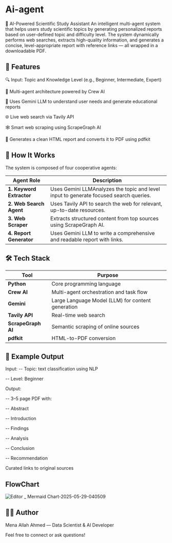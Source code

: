 # Ai-agent
🧠 AI-Powered Scientific Study Assistant
An intelligent multi-agent system that helps users study scientific topics by generating personalized reports based on user-defined topic and difficulty level. The system dynamically performs web searches, extracts high-quality information, and generates a concise, level-appropriate report with reference links — all wrapped in a downloadable PDF.

## 📌 Features
🔍 Input: Topic and Knowledge Level (e.g., Beginner, Intermediate, Expert)

🤖 Multi-agent architecture powered by Crew AI

🧠 Uses Gemini LLM to understand user needs and generate educational reports

🌐 Live web search via Tavily API

🕸️ Smart web scraping using ScrapeGraph AI

📄 Generates a clean HTML report and converts it to PDF using pdfkit

## 🚀 How It Works
The system is composed of four cooperative agents:

| Agent Role               | Description                                                                             |
| ------------------------ | --------------------------------------------------------------------------------------  |
| **1. Keyword Extractor** | Uses Gemini LLMAnalyzes the topic and level input to generate focused search queries.   |
| **2. Web Search Agent**  | Uses Tavily API to search the web for relevant, up-to-date resources.                   |
| **3. Web Scraper**       | Extracts structured content from top sources using ScrapeGraph AI.                      |
| **4. Report Generator**  | Uses Gemini LLM to write a comprehensive and readable report with links.                |


## 🛠️ Tech Stack
| Tool               | Purpose                                           |
| ------------------ | ------------------------------------------------- |
| **Python**         | Core programming language                         |
| **Crew AI**        | Multi-agent orchestration and task flow           |
| **Gemini**         | Large Language Model (LLM) for content generation |
| **Tavily API**     | Real-time web search                              |
| **ScrapeGraph AI** | Semantic scraping of online sources               |
| **pdfkit**         | HTML-to-PDF conversion                            |



## 📎 Example Output
Input:
-- Topic: text classification using NLP

--  Level: Beginner

Output:

-- 3–5 page PDF with:

-- Abstract

-- Introduction

-- Findings

-- Analysis

-- Conclusion

-- Recommendation

Curated links to original sources

## FlowChart 
![Editor _ Mermaid Chart-2025-05-29-040509](https://github.com/user-attachments/assets/3e9b3a7b-b34b-49ff-abd1-da15714703d9)



## 🙋‍♀️ Author
Mena Allah Ahmed — Data Scientist & AI Developer

Feel free to connect or ask questions!
